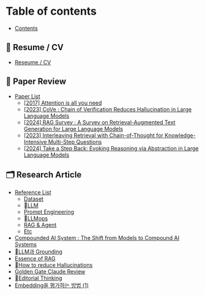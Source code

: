 # Table of contents

* [Contents](README.md)

## 🥑 Resume / CV

* [Reseume / CV](resume-cv/reseume-cv.md)

## 📄 Paper Review

* [Paper List](paper-review/paper-list/README.md)
  * [\[2017\] Attention is all you need](paper-review/paper-list/2017-attention-is-all-you-need.md)
  * [\[2023\] CoVe : Chain of Verification Reduces Hallucination in Large Language Models](paper-review/paper-list/2023-cove-chain-of-verification-reduces-hallucination-in-large-language-models.md)
  * [\[2024\] RAG Survey : A Survey on Retrieval-Augmented Text Generation for Large Language Models](paper-review/paper-list/2024-rag-survey-a-survey-on-retrieval-augmented-text-generation-for-large-language-models.md)
  * [\[2023\] Interleaving Retrieval with Chain-of-Thought for Knowledge-Intensive Multi-Step Questions](paper-review/paper-list/2023-interleaving-retrieval-with-chain-of-thought-for-knowledge-intensive-multi-step-questions.md)
  * [\[2024\] Take a Step Back: Evoking Reasoning via Abstraction in Large Language Models](paper-review/paper-list/2024-take-a-step-back-evoking-reasoning-via-abstraction-in-large-language-models.md)

## 🗂️ Research Article

* [Reference List](research-article/reference-list/README.md)
  * [Dataset](research-article/reference-list/dataset.md)
  * [LLM](research-article/reference-list/llm.md)
  * [Prompt Engineering](research-article/reference-list/prompt-engineering.md)
  * [LLMops](research-article/reference-list/llmops.md)
  * [RAG & Agent](research-article/reference-list/rag-and-agent.md)
  * [Etc](research-article/reference-list/etc.md)
* [Compounded AI System : The Shift from Models to Compound AI Systems](research-article/compounded-ai-system-the-shift-from-models-to-compound-ai-systems.md)
* [LLM과 Grounding](research-article/llm-grounding.md)
* [Essence of RAG](research-article/essence-of-rag.md)
* [How to reduce Hallucinations](research-article/how-to-reduce-hallucinations.md)
* [Golden Gate Claude Review](research-article/golden-gate-claude-review.md)
* [Editorial Thinking](research-article/editorial-thinking.md)
* [Embedding을 평가하는 방법 (1)](research-article/embedding-1.md)
